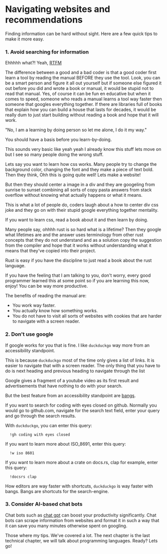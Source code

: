 # Navigating websites and recommendations

Finding information can be hard without sight.
Here are a few  quick tips to make it more easy.

### 1. Avoid searching for information

Ehhhhh what?! Yeah, [RTFM](https://en.wikipedia.org/wiki/RTFM)

The difference between a good and a bad coder is that a good coder first learn a tool by reading the manual BEFORE they use the tool.
Look, you can be a smart person and figure it all out yourself but if someone else figured it out before you did and wrote a book or manual, it would be stupid not to read that manual.
Yes, of course it can be fun en educative but when it comes to speed, someone who reads a manual learns a tool way faster then someone that googles everything together.
If there are libraries full of books that explain how you can build a house that lasts for decades, it would be really dum to just start building without reading a book and hope that it will work.

"No, I am a learning by doing person so let me alone, I do it my way."

You should have a basis before you learn-by-doing.

This sounds very basic like yeah yeah I already know this stuff lets move on but I see so many people doing the wrong stuff.

Lets say you want to learn how css works.
Many people try to change the background color, changing the font and they make a piece of text bold.
Then they think, Ohh this is going quite well! Lets make a website!

But then they should center a image in a div and they are googeling from sunrise to sunset combining all sorts of copy pasta answers from stack overflow without knowing what actually happens or what it means.

This is what a lot of people do, coders laugh about a how to center div css joke and they go on with their stupid google everything together mentality.

If you want to learn css, read a book about it and then learn by doing.

Many people say, ohhhh rust is so hard what is a lifetime?
Then they google what lifetimes are and the answer uses terminology from other rust concepts that they do not understand and as a solution copy the suggestion from the compiler and hope that it works without understanding what it means that they've copied into their project.

Rust is easy if you have the discipline to just read a book about the rust language.

If you have the feeling that I am talking to you, don't worry, every good programmer learned this at some point so if you are learning this now, enjoy! You can be way more productive.

The benefits of reading the manual are:

- You work way faster.
- You actually know how something works.
- You do not have to visit all sorts of websites with cookies that are harder to navigate with a screen reader.

### 2. Don't use google

If google works for you that is fine.
I like ```duckduckgo``` way more from an accessibility standpoint.

This is because ```duckduckgo``` most of the time only gives a list of links.
It is easier to navigate that with a screen reader. 
The only thing that you have to do is next heading and previous heading to navigate through the list

Google gives a fragment of a youtube video as its first result and advertisements that have nothing to do with your search.

But the best feature from an accessibility standpoint are [bangs](https://duckduckgo.com/bangs).

If you want to search for coding with eyes closed on github.
Normally you would go to github.com, navigate for the search text field, enter your query and go through the search results.

With ```duckduckgo```, you can enter this query:

```
  !gh coding with eyes closed
```

If you want to learn more about ISO_8691, enter this query:

```
  !w iso 8601
```

If you want to learn more about a crate on docs.rs, clap for example, enter this query:

```
  !docsrs clap
```

How editors are way faster with shortcuts, ```duckduckgo``` is way faster with bangs. 
Bangs are shortcuts for the search-engine.

### 3. Consider AI-based chat bots

Chat bots such as [chat gpt](https://openai.com/chatgpt) can boost your productivity significantly.
Chat bots can scrape information from websites and format it in such a way that it can save you many minutes otherwise spent on googling.

Those where my tips. We've covered a lot. The next chapter is the last technical chapter, we will talk about programming languages.
Ready? Lets go!
